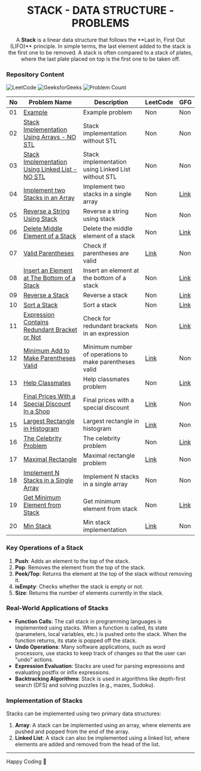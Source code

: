 <h1 align='center'>STACK - DATA STRUCTURE - PROBLEMS</h1>

<p align='center'>A <b>Stack</b> is a linear data structure that follows the **Last In, First Out (LIFO)** principle. In simple terms, the last element added to the stack is the first one to be removed. A stack is often compared to a stack of plates, where the last plate placed on top is the first one to be taken off.
</p>

### Repository Content

<p>
<img src="https://img.shields.io/badge/problems%20count-06-orange?logo=leetcode" alt="LeetCode">
<img src="https://img.shields.io/badge/problems%20count-09-darkgreen?logo=geeksforGeeks" alt="GeeksforGeeks">
<img src="https://img.shields.io/badge/total%20problems%20count-20-blue" alt="Problem Count"> 
</p>

| No  | Problem Name | Description | LeetCode | GFG |
| --- | ------------ | ----------- | -------- | --- |
| 01  | [Example](https://github.com/JawadSher/DSA-LeetCode-GFG-Problems-Repository/tree/main/15%20-%20Stack%20Data%20Structure%20Problems/01%20-%20Example) | Example problem | Non | Non |
| 02  | [Stack Implementation Using Arrays - NO STL](https://github.com/JawadSher/DSA-LeetCode-GFG-Problems-Repository/tree/main/15%20-%20Stack%20Data%20Structure%20Problems/02%20-%20Stack%20Implementation%20Using%20Arrays%20-%20NO%20STL) | Stack implementation without STL | Non | Non |
| 03  | [Stack Implementation Using Linked List - NO STL](https://github.com/JawadSher/DSA-LeetCode-GFG-Problems-Repository/tree/main/15%20-%20Stack%20Data%20Structure%20Problems/03%20-%20Stack%20Implementation%20Using%20Linked%20List%20-%20NO%20STL) | Stack implementation using Linked List without STL | Non | Non |
| 04  | [Implement two Stacks in an Array](https://github.com/JawadSher/DSA-LeetCode-GFG-Problems-Repository/tree/main/15%20-%20Stack%20Data%20Structure%20Problems/04%20-%20Implement%20two%20Stacks%20in%20an%20Array) | Implement two stacks in a single array | Non | [Link](https://www.geeksforgeeks.org/problems/implement-two-stacks-in-an-array/1) |
| 05  | [Reverse a String Using Stack](https://github.com/JawadSher/DSA-LeetCode-GFG-Problems-Repository/tree/main/15%20-%20Stack%20Data%20Structure%20Problems/05%20-%20Reverse%20a%20String%20Using%20Stack) | Reverse a string using stack | Non | Non |
| 06  | [Delete Middle Element of a Stack](https://github.com/JawadSher/DSA-LeetCode-GFG-Problems-Repository/tree/main/15%20-%20Stack%20Data%20Structure%20Problems/06%20-%20Delete%20Middle%20Element%20of%20a%20Stack) | Delete the middle element of a stack | Non | [Link](https://www.geeksforgeeks.org/problems/delete-middle-element-of-a-stack/1) |
| 07  | [Valid Parentheses](https://github.com/JawadSher/DSA-LeetCode-GFG-Problems-Repository/tree/main/15%20-%20Stack%20Data%20Structure%20Problems/07%20-%20Valid%20Parentheses) | Check if parentheses are valid | [Link](https://leetcode.com/problems/valid-parentheses/) | Non |
| 08  | [Insert an Element at The Bottom of a Stack](https://github.com/JawadSher/DSA-LeetCode-GFG-Problems-Repository/tree/main/15%20-%20Stack%20Data%20Structure%20Problems/08%20-%20Insert%20an%20Element%20at%20The%20Bottom%20of%20a%20Stack) | Insert an element at the bottom of a stack | Non | [Link](https://www.geeksforgeeks.org/problems/insert-an-element-at-the-bottom-of-a-stack/0) |
| 09  | [Reverse a Stack](https://github.com/JawadSher/DSA-LeetCode-GFG-Problems-Repository/tree/main/15%20-%20Stack%20Data%20Structure%20Problems/09%20-%20Reverse%20a%20Stack) | Reverse a stack | Non | [Link](https://www.geeksforgeeks.org/problems/reverse-a-stack/1) |
| 10  | [Sort a Stack](https://github.com/JawadSher/DSA-LeetCode-GFG-Problems-Repository/tree/main/15%20-%20Stack%20Data%20Structure%20Problems/10%20-%20Sort%20a%20Stack) | Sort a stack | Non | [Link](https://www.geeksforgeeks.org/problems/sort-a-stack/1) |
| 11  | [Expression Contains Redundant Bracket or Not](https://github.com/JawadSher/DSA-LeetCode-GFG-Problems-Repository/tree/main/15%20-%20Stack%20Data%20Structure%20Problems/11%20-%20Expression%20Contains%20Redundant%20Bracket%20or%20Not) | Check for redundant brackets in an expression | Non | [Link](https://www.geeksforgeeks.org/problems/expression-contains-redundant-bracket-or-not/0) |
| 12  | [Minimum Add to Make Parentheses Valid](https://github.com/JawadSher/DSA-LeetCode-GFG-Problems-Repository/tree/main/15%20-%20Stack%20Data%20Structure%20Problems/12%20-%20Minimum%20Add%20to%20Make%20Parentheses%20Valid) | Minimum number of operations to make parentheses valid | [Link](https://leetcode.com/problems/minimum-add-to-make-parentheses-valid/) | Non |
| 13  | [Help Classmates](https://github.com/JawadSher/DSA-LeetCode-GFG-Problems-Repository/tree/main/15%20-%20Stack%20Data%20Structure%20Problems/13%20-%20Help%20Classmates) | Help classmates problem | Non | [Link](https://www.geeksforgeeks.org/problems/help-classmates--141631/1?itm_source=geeksforgeeks&itm_medium=article&itm_campaign=practice_card) |
| 14  | [Final Prices With a Special Discount In a Shop](https://github.com/JawadSher/DSA-LeetCode-GFG-Problems-Repository/tree/main/15%20-%20Stack%20Data%20Structure%20Problems/14%20-%20Final%20Prices%20With%20a%20Special%20Discount%20In%20a%20Shop) | Final prices with a special discount | [Link](https://leetcode.com/problems/final-prices-with-a-special-discount-in-a-shop/) | Non |
| 15  | [Largest Rectangle in Histogram](https://github.com/JawadSher/DSA-LeetCode-GFG-Problems-Repository/tree/main/15%20-%20Stack%20Data%20Structure%20Problems/15%20-%20Largest%20Rectangle%20in%20Histogram) | Largest rectangle in histogram | [Link](https://leetcode.com/problems/largest-rectangle-in-histogram/) | Non |
| 16  | [The Celebrity Problem](https://github.com/JawadSher/DSA-LeetCode-GFG-Problems-Repository/tree/main/15%20-%20Stack%20Data%20Structure%20Problems/16%20-%20The%20Celebrity%20Problem) | The celebrity problem | Non | [Link](https://www.geeksforgeeks.org/problems/the-celebrity-problem/1) |
| 17  | [Maximal Rectangle](https://github.com/JawadSher/DSA-LeetCode-GFG-Problems-Repository/tree/main/15%20-%20Stack%20Data%20Structure%20Problems/17%20-%20Maximal%20Rectangle) | Maximal rectangle problem | [Link](https://leetcode.com/problems/maximal-rectangle/) | Non |
| 18  | [Implement N Stacks in a Single Array](https://github.com/JawadSher/DSA-LeetCode-GFG-Problems-Repository/tree/main/15%20-%20Stack%20Data%20Structure%20Problems/18%20-%20Implement%20N%20Stacks%20in%20a%20Single%20Array) | Implement N stacks in a single array | Non | Non |
| 19  | [Get Minimum Element from Stack](https://github.com/JawadSher/DSA-LeetCode-GFG-Problems-Repository/tree/main/15%20-%20Stack%20Data%20Structure%20Problems/19%20-%20Get%20Minimum%20Element%20from%20Stack) | Get minimum element from stack | Non | [Link](https://www.geeksforgeeks.org/problems/get-minimum-element-from-stack/1?itm_source=geeksforgeeks&itm_medium=article&itm_campaign=practice_card) |
| 20  | [Min Stack](https://github.com/JawadSher/DSA-LeetCode-GFG-Problems-Repository/tree/main/15%20-%20Stack%20Data%20Structure%20Problems/20%20-%20Min%20Stack) | Min stack implementation | [Link](https://leetcode.com/problems/min-stack/) | Non |

### Key Operations of a Stack

1. **Push**: Adds an element to the top of the stack.
2. **Pop**: Removes the element from the top of the stack.
3. **Peek/Top**: Returns the element at the top of the stack without removing it.
4. **isEmpty**: Checks whether the stack is empty or not.
5. **Size**: Returns the number of elements currently in the stack.

### Real-World Applications of Stacks

- **Function Calls**: The call stack in programming languages is implemented using stacks. When a function is called, its state (parameters, local variables, etc.) is pushed onto the stack. When the function returns, its state is popped off the stack.
- **Undo Operations**: Many software applications, such as word processors, use stacks to keep track of changes so that the user can "undo" actions.
- **Expression Evaluation**: Stacks are used for parsing expressions and evaluating postfix or infix expressions.
- **Backtracking Algorithms**: Stack is used in algorithms like depth-first search (DFS) and solving puzzles (e.g., mazes, Sudoku).

### Implementation of Stacks

Stacks can be implemented using two primary data structures:

1. **Array**: A stack can be implemented using an array, where elements are pushed and popped from the end of the array.
2. **Linked List**: A stack can also be implemented using a linked list, where elements are added and removed from the head of the list.

---
Happy Coding 🙂
